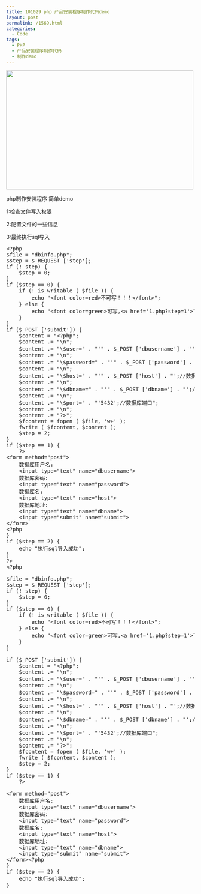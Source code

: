 ```yaml
---
title: 101029 php 产品安装程序制作代码demo
layout: post
permalink: /1569.html
categories:
  - Code
tags:
  - PHP
  - 产品安装程序制作代码
  - 制作demo
---
```

[<img class="aligncenter size-full wp-image-1427" title="php" alt="" src="http://www.80aj.com/wp-content/uploads/2010/08/php.jpg" width="500" height="317" />][1]

php制作安装程序 简单demo

1:检查文件写入权限

2:配置文件的一些信息

3:最终执行sql导入

<pre class="brush: php; title: ; notranslate" title="">&lt;?php
$file = "dbinfo.php";
$step = $_REQUEST ['step'];
if (! step) {
	$step = 0;
}
if ($step == 0) {
	if (! is_writable ( $file )) {
		echo "&lt;font color=red&gt;不可写！！！&lt;/font&gt;";
	} else {
		echo "&lt;font color=green&gt;可写,&lt;a href='1.php?step=1'&gt;下一步&lt;/a&gt;&lt;/font&gt;";
	}
}
if ($_POST ['submit']) {
	$content = "&lt;?php";
	$content .= "\n";
	$content .= "\$user=" . "'" . $_POST ['dbusername'] . "';//数据库用户名";
	$content .= "\n";
	$content .= "\$password=" . "'" . $_POST ['password'] . "';//数据库用户密码";
	$content .= "\n";
	$content .= "\$host=" . "'" . $_POST ['host'] . "';//数据库服务器地址";
	$content .= "\n";
	$content .= "\$dbname=" . "'" . $_POST ['dbname'] . "';//数据库名";
	$content .= "\n";
	$content .= "\$port=" . "'5432';//数据库端口";
	$content .= "\n";
	$content .= "?&gt;";
	$fcontent = fopen ( $file, 'w+' );
	fwrite ( $fcontent, $content );
	$step = 2;
}
if ($step == 1) {
	?&gt;
&lt;form method="post"&gt;
	数据库用户名:
	&lt;input type="text" name="dbusername"&gt;
	数据库密码:
	&lt;input type="text" name="password"&gt;
	数据库名:
	&lt;input type="text" name="host"&gt;
	数据库地址:
	&lt;input type="text" name="dbname"&gt;
	&lt;input type="submit" name="submit"&gt;
&lt;/form&gt;
&lt;?php
}
if ($step == 2) {
	echo "执行sql导入成功";
}
?&gt;
&lt;?php

$file = "dbinfo.php";
$step = $_REQUEST ['step'];
if (! step) {
	$step = 0;
}
if ($step == 0) {
	if (! is_writable ( $file )) {
		echo "&lt;font color=red&gt;不可写！！！&lt;/font&gt;";
	} else {
		echo "&lt;font color=green&gt;可写,&lt;a href='1.php?step=1'&gt;下一步&lt;/a&gt;&lt;/font&gt;";
	}
}

if ($_POST ['submit']) {
	$content = "&lt;?php";
	$content .= "\n";
	$content .= "\$user=" . "'" . $_POST ['dbusername'] . "';//数据库用户名";
	$content .= "\n";
	$content .= "\$password=" . "'" . $_POST ['password'] . "';//数据库用户密码";
	$content .= "\n";
	$content .= "\$host=" . "'" . $_POST ['host'] . "';//数据库服务器地址";
	$content .= "\n";
	$content .= "\$dbname=" . "'" . $_POST ['dbname'] . "';//数据库名";
	$content .= "\n";
	$content .= "\$port=" . "'5432';//数据库端口";
	$content .= "\n";
	$content .= "?&gt;";
	$fcontent = fopen ( $file, 'w+' );
	fwrite ( $fcontent, $content );
	$step = 2;
}
if ($step == 1) {
	?&gt;

&lt;form method="post"&gt;
	数据库用户名:
	&lt;input type="text" name="dbusername"&gt;
	数据库密码:
	&lt;input type="text" name="password"&gt;
	数据库名:
	&lt;input type="text" name="host"&gt;
	数据库地址:
	&lt;input type="text" name="dbname"&gt;
	&lt;input type="submit" name="submit"&gt;
&lt;/form&gt;&lt;?php
}
if ($step == 2) {
	echo "执行sql导入成功";
}
</pre>

 [1]: http://www.80aj.com/wp-content/uploads/2010/08/php.jpg